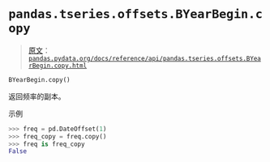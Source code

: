 # `pandas.tseries.offsets.BYearBegin.copy`

> [原文](https://pandas.pydata.org/docs/reference/api/pandas.tseries.offsets.BYearBegin.copy.html)：[`pandas.pydata.org/docs/reference/api/pandas.tseries.offsets.BYearBegin.copy.html`](https://pandas.pydata.org/docs/reference/api/pandas.tseries.offsets.BYearBegin.copy.html)

```py
BYearBegin.copy()
```

返回频率的副本。

示例

```py
>>> freq = pd.DateOffset(1)
>>> freq_copy = freq.copy()
>>> freq is freq_copy
False 
```

